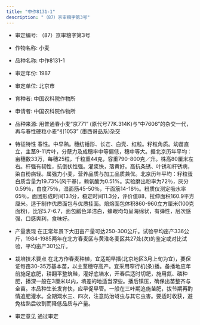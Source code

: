 ```yaml
---
title: "中作8131-1"
description: "（87）京审粮字第3号"
---
```

* 审定编号:  （87）京审粮字第3号

*  作物名称:  小麦

*  品种名称:  中作8131-1

*  审定年份:  1987

*  审定单位:  北京市

* 育种者:  中国农科院作物所

*  申请者:  中国农科院作物所

*  品种来源:  用普通春小麦“京771”  (原代号77K.314K)与“中7606”的杂交一代，再与春性硬粒小麦“引1053” (墨西哥品系)杂交

*  特征特性
春性。中早熟。穗纺锤形、长芒、白壳、红粒。籽粒角质。幼苗直立，主茎9-11片叶，分蘖力及成穗率中等偏低，穗中等大。据北京历年平均：亩穗数33万，每穗25粒，千粒重44克，容重790-800克／升。株高80厘米左右。杆强有韧性，抗倒伏性强。灌浆快，落黄好。高抗条锈、叶锈和杆锈病，染白粉病轻。属强力小麦，营养品质与加工品质兼优。北京历年平均：籽粒蛋白质含量为19.73%(风干基)，赖氨酸为0.51%。实验磨出粉率为72％，灰分0.59％，白度75％，湿面筋45-50％，干面筋14-18％。粉质仪测定吸水率65％，面团形成时间13.1分，稳定时间11.3分，评价值88，拉伸面积160.9平方厘米。适于制作优质面包与优质挂面。焙熔面包体积860-960立方厘米(100克面粉)，比容5.7-6.7，面包瓤色泽洁白，蜂眼均匀呈海绵状，有弹性，层次感强，口感爽利，食味好。

*  产量表现
在正常年景下大田亩产量可达250-300公斤。试验平均亩产336公斤，1984-1985两年在北方春麦区与黄淮冬麦区共27处(次)的鉴定或对比试验，平均亩产301公斤。

*  栽培技术要点
在北方作春麦种植，宜适期早播(北京地区3月上旬为宜)，要保证每亩30-35万基本苗，以主茎穗夺高产。宜采用窄行机(条)播。备播地应年前施足底肥，耕翻平整筑畦，灌好底墒水，开春后适时切耙，施用氮、磷种肥，播深一般在3厘米以内，墒差的地适当深些。播后镇压，确保出苗整齐与全苗。本品种生长发育快，应早促早管。一般在三叶期追施苗肥，拔节期再酌情追肥灌水。全期溉水三、四次，注意防治蚜虫与其它虫害。要适时收获，避免枯熟后收割而降低品质与产量。

*  审定意见
通过审定
